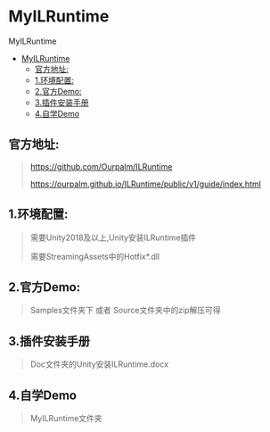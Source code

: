 # MyILRuntime
MyILRuntime
- [MyILRuntime](#myilruntime)
  - [官方地址:](#官方地址)
  - [1.环境配置:](#1环境配置)
  - [2.官方Demo:](#2官方demo)
  - [3.插件安装手册](#3插件安装手册)
  - [4.自学Demo](#4自学demo)

## 官方地址:
> https://github.com/Ourpalm/ILRuntime
>
> https://ourpalm.github.io/ILRuntime/public/v1/guide/index.html

## 1.环境配置:
> 需要Unity2018及以上,Unity安装ILRuntime插件 
>
> 需要StreamingAssets中的Hotfix*.dll

## 2.官方Demo:
> Samples文件夹下 或者 Source文件夹中的zip解压可得

## 3.插件安装手册
> Doc文件夹的Unity安装ILRuntime.docx

## 4.自学Demo
> MyILRuntime文件夹